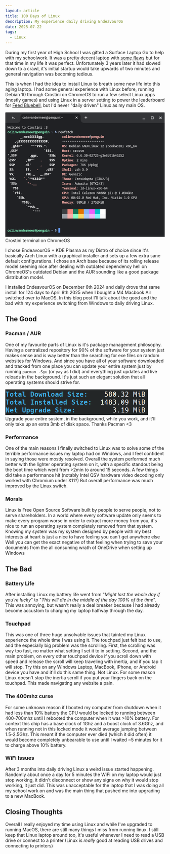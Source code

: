 ```yaml
---
layout: article
title: 100 Days of Linux
description: My experience daily driving EndeavourOS
date: 2025-07-22
tags:
  - Linux
---
```


During my first year of High School I was gifted a Surface Laptop Go to help with my schoolwork. It was a pretty decent laptop with <span title="The cooling on this laptop was atrocious. It was constantly full fan and thermal throttling if you tried to do anything. And the battery life barely lasted a day" style="text-decoration: underline; text-decoration-style: dashed; cursor: help;" >some flaws</span> but for that time in my life it was perfect. Unfortunately 3 years later it had slowed down to a crawl, it's initial startup would take upwards of two minutes and general navigation was becoming tedious.

This is when I had the idea to install Linux to breath some new life into this aging laptop. I had some general experience with Linux before, running Debian 10 through Crostini on ChromeOS to run a few select Linux apps (mostly games) and using Linux in a server setting to power the leaderboard for <a href="/projects/#FeedBluebell">Feed Bluebell</a>, but I'd never "daily driven" Linux as my main OS.

![A screenshot of the Crostini terminal on ChromeOS](/images/100Linux/Crostini.png)
<span class="image-caption">Crostini terminal on ChromeOS</span>

I chose EndeavourOS + KDE Plasma as my Distro of choice since it's basically Arch Linux with a graphical installer and sets up a few extra sane default configurations. I chose an Arch base because of its rolling release model seeming nice after dealing with outdated dependency hell on ChromeOS's outdated Debian and the AUR sounding like a good package distribution model.

I installed EndeavourOS on December 6th 2024 and daily drove that same install for 124 days to April 8th 2025 when I bought a M4 Macbook Air switched over to MacOS. In this blog post I'll talk about the good and the bad with my experience switching from Windows to daily driving Linux.

## The Good
### Pacman / AUR
One of my favourite parts of Linux is it's package management philosophy. Having a centralized repository for 90% of the software for your system just makes sense and is way better than the searching for exe files on random websites for Windows. And since you have all of your software downloaded and tracked from one place you can update your entire system just by running `pacman -Syu` (or `yay` as I did) and everything just updates and live reloads in the background. It's just such an elegant solution that all operating systems should strive for.

![A screenshot of Pacman showing all the packages it's updating](/images/100Linux/ILuvPacman.png)
<span class="image-caption">Upgrade your entire system, in the background, while you work, and it'll only take up an extra 3mb of disk space. Thanks Pacman &lt;3</span>

### Performance
One of the main reasons I finally switched to Linux was to solve some of the terrible performance issues my laptop had on Windows, and I feel confident in saying those were mostly resolved. Overall the system performed much better with the lighter operating system on it, with a specific standout being the boot time which went from >2min to around 15 seconds. A few things did take a performance hit (notably Intel QSV hardware video decoding only worked with Chromium under X11?) But overall performance was much improved by the Linux switch.
### Morals
Linux is Free Open Source Software built by people to serve people, not to serve shareholders. In a world where every software update only seems to make every program worse in order to extract more money from you, it's nice to run an operating system completely removed from that system. Knowing my system was my system designed by people with my best interests at heart <!-- Other than Jia Tan obviously --> is just a nice to have feeling you can't get anywhere else </br>
<span class="small-text"> Well you can get the exact negative of that feeling when trying to save your documents from the all consuming wrath of OneDrive when setting up Windows </span>

## The Bad
### Battery Life
After installing Linux my battery life went from "*Might last the whole day if you're lucky*" to "*This will die in the middle of the day 100% of the time*". This was annoying, but wasn't really a deal breaker because I had already become accustom to charging my laptop halfway through the day.
### Touchpad
This was one of three huge unsolvable issues that tainted my Linux experience the whole time I was using it. The touchpad just felt bad to use, and the especially big problem was the scrolling. First, the scrolling was way too fast, no matter what setting I set it to in setting. Second, and the main problem, on every other touchpad device if you scroll down with speed and release the scroll will keep traveling with inertia, and if you tap it will stop. Try this on any Windows Laptop, MacBook, iPhone, or Android device you have and it'll do this same thing. Not Linux. For some reason Linux doesn't stop the inertia scroll if you put your fingers back on the touchpad. This made navigating any website a pain.
### The 400mhz curse
For some unknown reason if I booted my computer from shutdown when it had less than 10% battery the CPU would be locked to running between 400-700mhz until I rebooted the computer when it was >10% battery. For context this chip has a base clock of 1Ghz and a boost clock of 3.6Ghz, and when running not in this locked mode it would average jumping between 1.5-2.5Ghz. This meant if the computer ever died (which it did often) it would become completely unbearable to use until I waited ~5 minutes for it to charge above 10% battery.
### WiFi Issues
After 3 months into daily driving Linux a weird issue started happening. Randomly about once a day for 5 minutes the WiFi on my laptop would just stop working, it didn't disconnect or show any signs on why it would stop working, it just did. This was unacceptable for the laptop that I was doing all my school work on and was the main thing that pushed me into upgrading to a new MacBook.

## Closing Thoughts
Overall I really enjoyed my time using Linux and while I've upgraded to running MacOS, there are still many things I miss from running linux. I still keep that Linux laptop around too, it's useful whenever I need to read a USB drive or connect to a printer (Linux is *really* good at reading USB drives and connecting to printers)